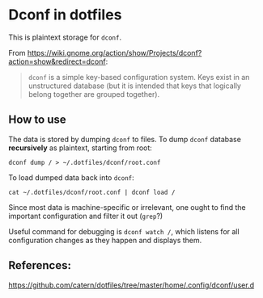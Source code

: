 # Dconf in dotfiles
This is plaintext storage for `dconf`.

From https://wiki.gnome.org/action/show/Projects/dconf?action=show&redirect=dconf:

> `dconf` is a simple key-based configuration system. Keys exist in an unstructured database (but it is intended that keys that logically belong together are grouped together).

## How to use
The data is stored by dumping `dconf` to files. To dump `dconf` database **recursively** as plaintext, starting from root:
```
dconf dump / > ~/.dotfiles/dconf/root.conf
```

To load dumped data back into `dconf`:
```
cat ~/.dotfiles/dconf/root.conf | dconf load /
```

Since most data is machine-specific or irrelevant, one ought to find the important configuration and filter it out (`grep`?)

Useful command for debugging is `dconf watch /`, which listens for all configuration changes as they happen and displays them.

## References:
https://github.com/catern/dotfiles/tree/master/home/.config/dconf/user.d

